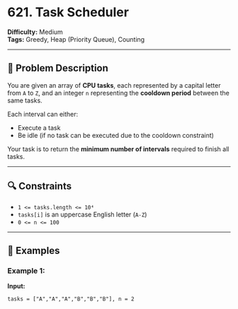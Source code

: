 # 621. Task Scheduler

**Difficulty:** Medium  
**Tags:** Greedy, Heap (Priority Queue), Counting

---

## 🧾 Problem Description

You are given an array of **CPU tasks**, each represented by a capital letter from `A` to `Z`, and an integer `n` representing the **cooldown period** between the same tasks.

Each interval can either:
- Execute a task
- Be idle (if no task can be executed due to the cooldown constraint)

Your task is to return the **minimum number of intervals** required to finish all tasks.

---

## 🔍 Constraints

- `1 <= tasks.length <= 10⁴`
- `tasks[i]` is an uppercase English letter (`A-Z`)
- `0 <= n <= 100`

---

## 🧪 Examples

### Example 1:

**Input:**
```text
tasks = ["A","A","A","B","B","B"], n = 2
